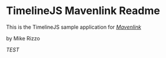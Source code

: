 # TimelineJS Mavenlink Readme

This is the TimelineJS sample application for 
[*Mavenlink*](http://mavenlink.com/)

by Mike Rizzo

*TEST*